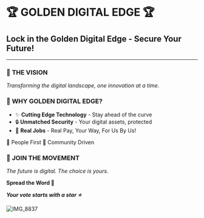 # 🏆 GOLDEN DIGITAL EDGE 🏆

## **Lock in the Golden Digital Edge - Secure Your Future!**

---

### 🚀 **THE VISION**
*Transforming the digital landscape, one innovation at a time.*

### 💎 **WHY GOLDEN DIGITAL EDGE?**
- ✨ **Cutting Edge Technology** - Stay ahead of the curve
- 🔒 **Unmatched Security** - Your digital assets, protected
- 🌟 **Real Jobs** - Real Pay, Your Way, For Us By Us!

🔸 People First
🔸 Community Driven

### 🎉 **JOIN THE MOVEMENT**
*The future is digital. The choice is yours.*

**Spread the Word 📢**

***Your vote starts with a star ⭐***

![IMG_8837](https://github.com/user-attachments/assets/25591101-9535-446e-9644-b53e8e043bbb)
